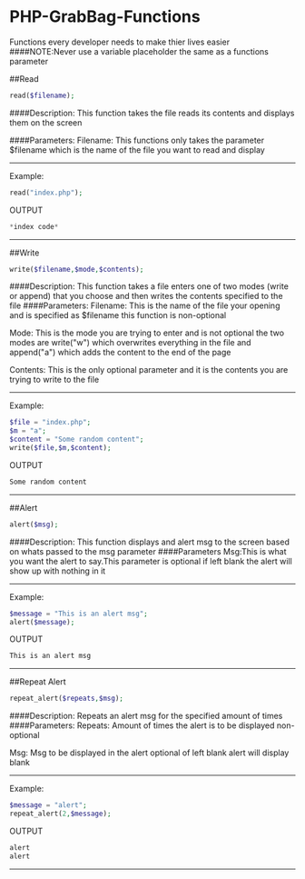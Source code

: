 <script async src="paypal-button.min.js?merchant=deathcrow4561@gmail.com"
    data-button="donate"
    data-type="form"
    data-name="My donation"
    data-amount="1.00"
></script>

# PHP-GrabBag-Functions
Functions every developer needs to make thier lives easier
####NOTE:Never use a variable placeholder the same as a functions parameter

##Read
```php
read($filename);
```
####Description:
This function takes the file reads its contents and displays them on the screen

####Parameters:
Filename:
This functions only takes the parameter $filename which is the name of the file you want to read and display
***
Example:
```php
read("index.php");
```
OUTPUT
```php
*index code*
```
***

##Write
```php
write($filename,$mode,$contents);
```
####Description:
This function takes a file enters one of two modes (write or append) that you choose and then writes the contents specified to the file
####Parameters:
Filename:
This is the name of the file your opening and is specified as $filename this function is non-optional

Mode:
This is the mode you are trying to enter and is not optional the two modes are write("w") which overwrites everything in the file and append("a") which adds the content to the end of the page

Contents:
This is the only optional parameter and it is the contents you are trying to write to the file
***
Example:
```php
$file = "index.php";
$m = "a";
$content = "Some random content";
write($file,$m,$content);
```
OUTPUT
```php
Some random content
```
***

##Alert
```php
alert($msg);
```
####Description:
This function displays and alert msg to the screen based on whats passed to the msg parameter
####Parameters
Msg:This is what you want the alert to say.This parameter is optional if left blank the alert will show up with nothing in it
***
Example:
```php
$message = "This is an alert msg";
alert($message);
```
OUTPUT
```php
This is an alert msg
```
***

##Repeat Alert
```php
repeat_alert($repeats,$msg);
```
####Description:
Repeats an alert msg for the specified amount of times
####Parameters:
Repeats: Amount of times the alert is to be displayed non-optional

Msg: Msg to be displayed in the alert optional of left blank alert will display blank
***
Example:
```php
$message = "alert";
repeat_alert(2,$message);
```
OUTPUT
```php
alert
alert
```
***
